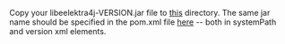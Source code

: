 Copy your libeelektra4j-VERSION.jar file to [this](lib) directory. The same jar name should be specified in the pom.xml file [here](pom.xml) -- both in systemPath and version xml elements.
